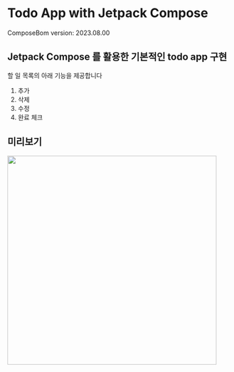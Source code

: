 # Todo App with Jetpack Compose

ComposeBom version: 2023.08.00

## Jetpack Compose 를 활용한 기본적인 todo app 구현

할 일 목록의 아래 기능을 제공합니다

1. 추가
2. 삭제
3. 수정
4. 완료 체크

## 미리보기

<img src= "https://github.com/KeunyoungSong/Basic-TodoApp/assets/84883277/8d01813e-ce44-41d8-addd-bc90f1cfb596" height="470"/>